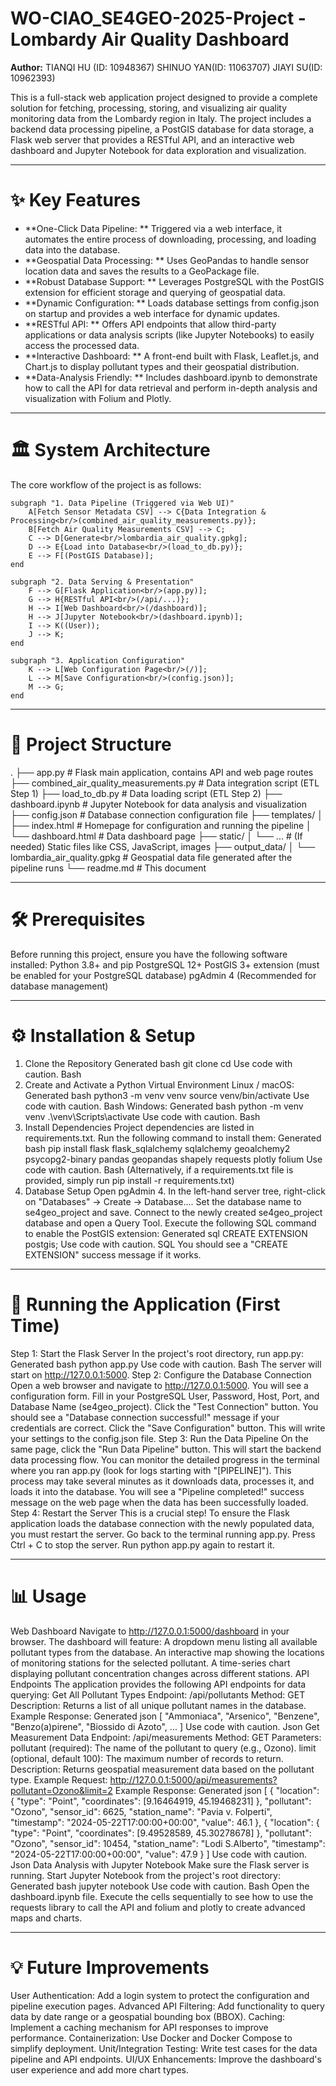 # WO-CIAO_SE4GEO-2025-Project - Lombardy Air Quality Dashboard
**Author:** TIANQI HU (ID: 10948367)  SHINUO YAN(ID: 11063707)  JIAYI SU(ID: 10962393)

This is a full-stack web application project designed to provide a complete solution for fetching, processing, storing, and visualizing air quality monitoring data from the Lombardy region in Italy.
The project includes a backend data processing pipeline, a PostGIS database for data storage, a Flask web server that provides a RESTful API, and an interactive web dashboard and Jupyter Notebook for data exploration and visualization.

---

# ✨ Key Features
- **One-Click Data Pipeline: ** Triggered via a web interface, it automates the entire process of downloading, processing, and loading data into the database.
- **Geospatial Data Processing: ** Uses GeoPandas to handle sensor location data and saves the results to a GeoPackage file.
- **Robust Database Support: ** Leverages PostgreSQL with the PostGIS extension for efficient storage and querying of geospatial data.
- **Dynamic Configuration: ** Loads database settings from config.json on startup and provides a web interface for dynamic updates.
- **RESTful API: ** Offers API endpoints that allow third-party applications or data analysis scripts (like Jupyter Notebooks) to easily access the processed data.
- **Interactive Dashboard: ** A front-end built with Flask, Leaflet.js, and Chart.js to display pollutant types and their geospatial distribution.
- **Data-Analysis Friendly: ** Includes dashboard.ipynb to demonstrate how to call the API for data retrieval and perform in-depth analysis and visualization with Folium and Plotly.

---

# 🏛️ System Architecture
The core workflow of the project is as follows:

    subgraph "1. Data Pipeline (Triggered via Web UI)"
        A[Fetch Sensor Metadata CSV] --> C{Data Integration & Processing<br/>(combined_air_quality_measurements.py)};
        B[Fetch Air Quality Measurements CSV] --> C;
        C --> D[Generate<br/>lombardia_air_quality.gpkg];
        D --> E{Load into Database<br/>(load_to_db.py)};
        E --> F[(PostGIS Database)];
    end

    subgraph "2. Data Serving & Presentation"
        F --> G[Flask Application<br/>(app.py)];
        G --> H{RESTful API<br/>(/api/...)};
        H --> I[Web Dashboard<br/>(/dashboard)];
        H --> J[Jupyter Notebook<br/>(dashboard.ipynb)];
        I --> K((User));
        J --> K;
    end

    subgraph "3. Application Configuration"
        K --> L[Web Configuration Page<br/>(/)];
        L --> M[Save Configuration<br/>(config.json)];
        M --> G;
    end

---

# 📂 Project Structure

.
├── app.py                      # Flask main application, contains API and web page routes
├── combined_air_quality_measurements.py # Data integration script (ETL Step 1)
├── load_to_db.py               # Data loading script (ETL Step 2)
├── dashboard.ipynb             # Jupyter Notebook for data analysis and visualization
├── config.json                 # Database connection configuration file
├── templates/
│   ├── index.html              # Homepage for configuration and running the pipeline
│   └── dashboard.html          # Data dashboard page
├── static/
│   └── ...                     # (If needed) Static files like CSS, JavaScript, images
├── output_data/
│   └── lombardia_air_quality.gpkg # Geospatial data file generated after the pipeline runs
└── readme.md                   # This document

---

# 🛠️ Prerequisites
Before running this project, ensure you have the following software installed:
Python 3.8+ and pip
PostgreSQL 12+
PostGIS 3+ extension (must be enabled for your PostgreSQL database)
pgAdmin 4 (Recommended for database management)

---

# ⚙️ Installation & Setup
1. Clone the Repository
Generated bash
git clone <your-repository-url>
cd <repository-directory>
Use code with caution.
Bash
2. Create and Activate a Python Virtual Environment
Linux / macOS:
Generated bash
python3 -m venv venv
source venv/bin/activate
Use code with caution.
Bash
Windows:
Generated bash
python -m venv venv
.\venv\Scripts\activate
Use code with caution.
Bash
3. Install Dependencies
Project dependencies are listed in requirements.txt. Run the following command to install them:
Generated bash
pip install flask flask_sqlalchemy sqlalchemy geoalchemy2 psycopg2-binary pandas geopandas shapely requests plotly folium
Use code with caution.
Bash
(Alternatively, if a requirements.txt file is provided, simply run pip install -r requirements.txt)
4. Database Setup
Open pgAdmin 4.
In the left-hand server tree, right-click on "Databases" -> Create -> Database....
Set the database name to se4geo_project and save.
Connect to the newly created se4geo_project database and open a Query Tool.
Execute the following SQL command to enable the PostGIS extension:
Generated sql
CREATE EXTENSION postgis;
Use code with caution.
SQL
You should see a "CREATE EXTENSION" success message if it works.

---

# 🚀 Running the Application (First Time)
Step 1: Start the Flask Server
In the project's root directory, run app.py:
Generated bash
python app.py
Use code with caution.
Bash
The server will start on http://127.0.0.1:5000.
Step 2: Configure the Database Connection
Open a web browser and navigate to http://127.0.0.1:5000.
You will see a configuration form. Fill in your PostgreSQL User, Password, Host, Port, and Database Name (se4geo_project).
Click the "Test Connection" button. You should see a "Database connection successful!" message if your credentials are correct.
Click the "Save Configuration" button. This will write your settings to the config.json file.
Step 3: Run the Data Pipeline
On the same page, click the "Run Data Pipeline" button.
This will start the backend data processing flow. You can monitor the detailed progress in the terminal where you ran app.py (look for logs starting with "[PIPELINE]").
This process may take several minutes as it downloads data, processes it, and loads it into the database.
You will see a "Pipeline completed!" success message on the web page when the data has been successfully loaded.
Step 4: Restart the Server
This is a crucial step! To ensure the Flask application loads the database connection with the newly populated data, you must restart the server.
Go back to the terminal running app.py.
Press Ctrl + C to stop the server.
Run python app.py again to restart it.

---

# 📊 Usage
Web Dashboard
Navigate to http://127.0.0.1:5000/dashboard in your browser.
The dashboard will feature:
A dropdown menu listing all available pollutant types from the database.
An interactive map showing the locations of monitoring stations for the selected pollutant.
A time-series chart displaying pollutant concentration changes across different stations.
API Endpoints
The application provides the following API endpoints for data querying:
Get All Pollutant Types
Endpoint: /api/pollutants
Method: GET
Description: Returns a list of all unique pollutant names in the database.
Example Response:
Generated json
[
  "Ammoniaca",
  "Arsenico",
  "Benzene",
  "Benzo(a)pirene",
  "Biossido di Azoto",
  ...
]
Use code with caution.
Json
Get Measurement Data
Endpoint: /api/measurements
Method: GET
Parameters:
pollutant (required): The name of the pollutant to query (e.g., Ozono).
limit (optional, default 100): The maximum number of records to return.
Description: Returns geospatial measurement data based on the pollutant type.
Example Request: http://127.0.0.1:5000/api/measurements?pollutant=Ozono&limit=2
Example Response:
Generated json
[
  {
    "location": {
      "type": "Point",
      "coordinates": [9.16464919, 45.19468231]
    },
    "pollutant": "Ozono",
    "sensor_id": 6625,
    "station_name": "Pavia v. Folperti",
    "timestamp": "2024-05-22T17:00:00+00:00",
    "value": 46.1
  },
  {
    "location": {
      "type": "Point",
      "coordinates": [9.49528589, 45.30278678]
    },
    "pollutant": "Ozono",
    "sensor_id": 10454,
    "station_name": "Lodi S.Alberto",
    "timestamp": "2024-05-22T17:00:00+00:00",
    "value": 47.9
  }
]
Use code with caution.
Json
Data Analysis with Jupyter Notebook
Make sure the Flask server is running.
Start Jupyter Notebook from the project's root directory:
Generated bash
jupyter notebook
Use code with caution.
Bash
Open the dashboard.ipynb file.
Execute the cells sequentially to see how to use the requests library to call the API and folium and plotly to create advanced maps and charts.

---

# 💡 Future Improvements
User Authentication: Add a login system to protect the configuration and pipeline execution pages.
Advanced API Filtering: Add functionality to query data by date range or a geospatial bounding box (BBOX).
Caching: Implement a caching mechanism for API responses to improve performance.
Containerization: Use Docker and Docker Compose to simplify deployment.
Unit/Integration Testing: Write test cases for the data pipeline and API endpoints.
UI/UX Enhancements: Improve the dashboard's user experience and add more chart types.
